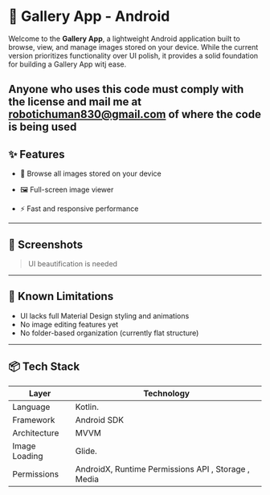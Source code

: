 # 📸 Gallery App - Android

Welcome to the **Gallery App**, a lightweight Android application built to browse, view, and manage images stored on your device. While the current version prioritizes functionality over UI polish, it provides a solid foundation for building a Gallery App witj ease.


Anyone who uses this code must comply with the license and mail me at robotichuman830@gmail.com of where the code is being used 
---

## ✨ Features

- 📁 Browse all images stored on your device
- 🖼️ Full-screen image viewer


- ⚡ Fast and responsive performance

---

## 📱 Screenshots

> UI beautification is needed 

---

## 🚧 Known Limitations

- UI lacks full Material Design styling and animations
- No image editing features yet
- No folder-based organization (currently flat structure)

---

## 📦 Tech Stack

| Layer            | Technology       |
|------------------|------------------|
| Language         | Kotlin.          |
| Framework        | Android SDK      |
| Architecture     | MVVM             |
| Image Loading    | Glide.           |
| Permissions      | AndroidX, Runtime Permissions API , Storage , Media |

